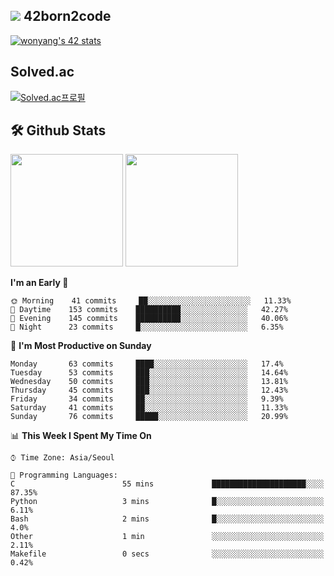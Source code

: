 
## <img src="https://img.shields.io/badge/-000000?style=flat&logo=42&logoColor=white"> 42born2code
[![wonyang's 42 stats](https://badge42.vercel.app/api/v2/cl5nhe5b6007809kydha7ht42/stats?cursusId=21&coalitionId=88)](https://profile.intra.42.fr/users/wonyang)

## Solved.ac
[![Solved.ac프로필](http://mazassumnida.wtf/api/v2/generate_badge?boj=bennyws)](https://solved.ac/bennyws)

## 🛠️ Github Stats
<p>
  <img height="180em" src="https://github-readme-stats-veggie-garden.vercel.app/api?username=gemstoneyang&show_icons=true&include_all_commits=true&bg_color=30,e96443,904e95&title_color=fff&text_color=fff">
  <img height="180em" src="https://github-readme-stats-veggie-garden.vercel.app/api/top-langs/?username=gemstoneyang&layout=compact&bg_color=30,e96443,904e95&title_color=fff&text_color=fff">
</p>

<!--START_SECTION:waka-->
**I'm an Early 🐤** 

```text
🌞 Morning    41 commits     ██░░░░░░░░░░░░░░░░░░░░░░░   11.33% 
🌆 Daytime    153 commits    ██████████░░░░░░░░░░░░░░░   42.27% 
🌃 Evening    145 commits    ██████████░░░░░░░░░░░░░░░   40.06% 
🌙 Night      23 commits     █░░░░░░░░░░░░░░░░░░░░░░░░   6.35%

```
📅 **I'm Most Productive on Sunday** 

```text
Monday       63 commits     ████░░░░░░░░░░░░░░░░░░░░░   17.4% 
Tuesday      53 commits     ███░░░░░░░░░░░░░░░░░░░░░░   14.64% 
Wednesday    50 commits     ███░░░░░░░░░░░░░░░░░░░░░░   13.81% 
Thursday     45 commits     ███░░░░░░░░░░░░░░░░░░░░░░   12.43% 
Friday       34 commits     ██░░░░░░░░░░░░░░░░░░░░░░░   9.39% 
Saturday     41 commits     ██░░░░░░░░░░░░░░░░░░░░░░░   11.33% 
Sunday       76 commits     █████░░░░░░░░░░░░░░░░░░░░   20.99%

```


📊 **This Week I Spent My Time On** 

```text
⌚︎ Time Zone: Asia/Seoul

💬 Programming Languages: 
C                        55 mins             █████████████████████░░░░   87.35% 
Python                   3 mins              █░░░░░░░░░░░░░░░░░░░░░░░░   6.11% 
Bash                     2 mins              █░░░░░░░░░░░░░░░░░░░░░░░░   4.0% 
Other                    1 min               ░░░░░░░░░░░░░░░░░░░░░░░░░   2.11% 
Makefile                 0 secs              ░░░░░░░░░░░░░░░░░░░░░░░░░   0.42%

```


<!--END_SECTION:waka-->
